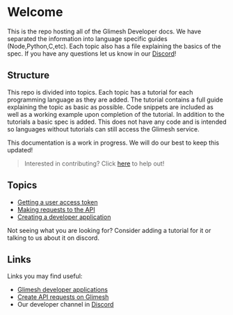 # Welcome

This is the repo hosting all of the Glimesh Developer docs. We have separated the information into language specific guides (Node,Python,C,etc). Each topic also has a file explaining the basics of the spec. If you have any questions let us know in our [Discord](https://discord.gg/Glimesh)!
  
## Structure

This repo is divided into topics. Each topic has a tutorial for each programming language as they are added. The tutorial contains a full guide explaining the topic as basic as possible. Code snippets are included as well as a working example upon completion of the tutorial. In addition to the tutorials a basic spec is added. This does not have any code and is intended so languages without tutorials can still access the Glimesh service. 

This documentation is a work in progress. We will do our best to keep this updated!

>Interested in contributing? Click [here](docs/contributing) to help out!

## Topics
 
-  [Getting a user access token](docs/authencation/accesstoken/accesstoken/)
-  [Making requests to the API](docs/api/query-api/basic-query/)
-  [Creating a developer application](docs/dev-app/)

Not seeing what you are looking for? Consider adding a tutorial for it or talking to us about it on discord.

## Links

Links you may find useful:
 - [Glimesh developer applications](https://glimesh.tv/users/settings/applications)
 - [Create API requests on Glimesh](https://glimesh.tv/api)
 - Our developer channel in [Discord](https://discord.gg/Glimesh)



